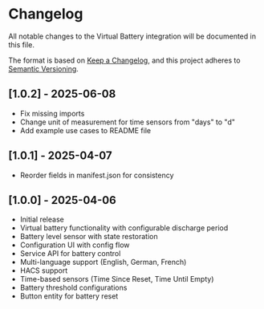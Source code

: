 # Changelog

All notable changes to the Virtual Battery integration will be documented in this file.

The format is based on [Keep a Changelog](https://keepachangelog.com/en/1.0.0/),
and this project adheres to [Semantic Versioning](https://semver.org/spec/v2.0.0.html).

## [1.0.2] - 2025-06-08

- Fix missing imports
- Change unit of measurement for time sensors from "days" to "d"
- Add example use cases to README file

## [1.0.1] - 2025-04-07

- Reorder fields in manifest.json for consistency

## [1.0.0] - 2025-04-06

- Initial release
- Virtual battery functionality with configurable discharge period
- Battery level sensor with state restoration
- Configuration UI with config flow
- Service API for battery control
- Multi-language support (English, German, French)
- HACS support
- Time-based sensors (Time Since Reset, Time Until Empty)
- Battery threshold configurations
- Button entity for battery reset